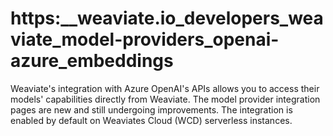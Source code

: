 # https:\_\_weaviate.io_developers_weaviate_model-providers_openai-azure_embeddings

Weaviate's integration with Azure OpenAI's APIs allows you to access their models' capabilities directly from Weaviate. The model provider integration pages are new and still undergoing improvements. The integration is enabled by default on Weaviates Cloud (WCD) serverless instances.
